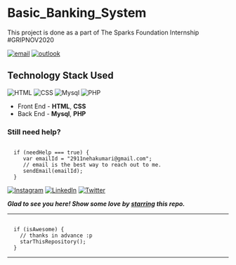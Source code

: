# Basic_Banking_System
This project is done as a part of The Sparks Foundation Internship  #GRIPNOV2020

[![email](https://img.shields.io/static/v1.svg?label=Basic_Banking&message=System&color=grey&logo=gmail&style=flat&logoColor=white&colorA=critical)](https://github.com/neha07kumari/Basic_Banking_System) [![outlook](https://img.shields.io/static/v1.svg?label=Outlook&message=Template&color=grey&logo=microsoft-outlook&style=flat&logoColor=white&colorA=dodgerblue)](https://github.com/neha07kumari/Basic_Banking_System)




## Technology Stack Used

![HTML](https://img.shields.io/badge/frontend-html-orange.svg?logo=html5&style=flat-square) 
![CSS](https://img.shields.io/badge/frontend-css-yellowgreen.svg?logo=css3&style=flat-square)
![Mysql](https://img.shields.io/badge/backend-Mysql-pink.svg?logo=Mysql&style=flat-square)
![PHP](https://img.shields.io/badge/backend-PHP-yellow.svg?logo=PHP&style=flat-square)

- Front End - **HTML**, **CSS**
- Back End - **Mysql**, **PHP**
### Still need help?

```

  if (needHelp === true) {
     var emailId = "2911nehakumari@gmail.com";
     // email is the best way to reach out to me.
     sendEmail(emailId);
  }

```

  [![Instagram](https://img.shields.io/static/v1.svg?label=follow&message=@neha7_kashyap&color=grey&logo=instagram&style=flat&logoColor=white&colorA=critical)](https://www.instagram.com/neha7_kashyap/) [![LinkedIn](https://img.shields.io/static/v1.svg?label=connect&message=@neha-kumari-09415a16b/&color=9cf&logo=linkedin&style=flat&logoColor=white&colorA=blue)](https://www.linkedin.com/in/neha-kumari-09415a16b/) [![Twitter](https://img.shields.io/static/v1.svg?label=connect&message=@Neha_kumari_7&color=grey&logo=twitter&style=flat&logoColor=white&colorA=critical)](https://twitter.com/Neha_kumari_7)

***Glad to see you here! Show some love by [starring](https://github.com/neha07kumari/Email-Signature/) this repo.***

-----

```

  if (isAwesome) {
    // thanks in advance :p
    starThisRepository();
  }

```

******
